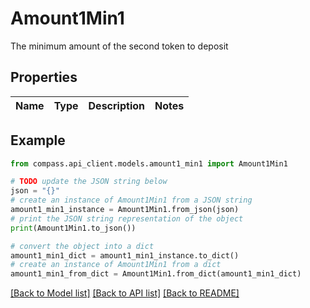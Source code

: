 # Amount1Min1

The minimum amount of the second token to deposit

## Properties

Name | Type | Description | Notes
------------ | ------------- | ------------- | -------------

## Example

```python
from compass.api_client.models.amount1_min1 import Amount1Min1

# TODO update the JSON string below
json = "{}"
# create an instance of Amount1Min1 from a JSON string
amount1_min1_instance = Amount1Min1.from_json(json)
# print the JSON string representation of the object
print(Amount1Min1.to_json())

# convert the object into a dict
amount1_min1_dict = amount1_min1_instance.to_dict()
# create an instance of Amount1Min1 from a dict
amount1_min1_from_dict = Amount1Min1.from_dict(amount1_min1_dict)
```
[[Back to Model list]](../README.md#documentation-for-models) [[Back to API list]](../README.md#documentation-for-api-endpoints) [[Back to README]](../README.md)


